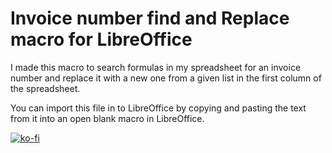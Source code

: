 # Invoice number find and Replace macro for LibreOffice

I made this macro to search formulas in my spreadsheet for an invoice number and replace it with
a new one from a given list in the first column of the spreadsheet.

You can import this file in to LibreOffice by copying and pasting the text from it into an open blank
macro in LibreOffice.

[![ko-fi](https://ko-fi.com/img/githubbutton_sm.svg)](https://ko-fi.com/R6R480LWW)
